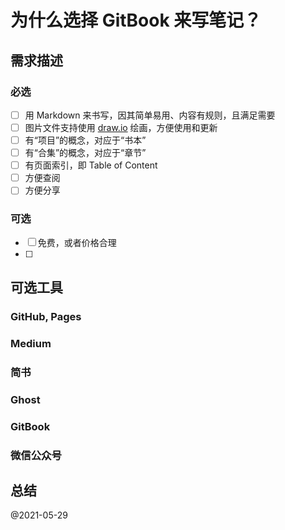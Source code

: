 # 为什么选择 GitBook 来写笔记？

## 需求描述

### 必选

* [ ] 用 Markdown 来书写，因其简单易用、内容有规则，且满足需要
* [ ] 图片文件支持使用 [draw.io](https://www.diagrams.net) 绘画，方便使用和更新
* [ ] 有“项目”的概念，对应于“书本”
* [ ] 有“合集”的概念，对应于“章节”
* [ ] 有页面索引，即 Table of Content
* [ ] 方便查阅
* [ ] 方便分享

### 可选

* [ ] 免费，或者价格合理
* [ ] 
## 可选工具

### GitHub, Pages

### Medium

### 简书

### Ghost

### GitBook

### 微信公众号

## 总结



@2021-05-29



